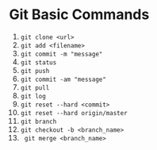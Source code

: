 # Git Basic Commands

  1. ` git clone <url> `
  2. ` git add <filename> `
  3. ` git commit -m "message" `
  4. ` git status `
  5. ` git push `
  6. ` git commit -am "message" `
  7. ` git pull `
  8. ` git log `
  9. ` git reset --hard <commit> `
  10. ` git reset --hard origin/master `
  11. ` git branch `
  12. ` git checkout -b <branch_name> `
  13. ` git merge <branch_name>`


